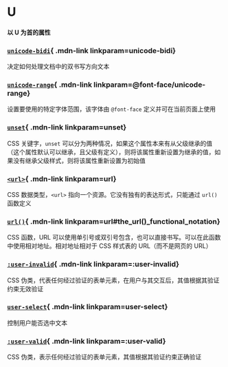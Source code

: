 # U

#### 以 U 为首的属性


<Mcard>

### [`unicode-bidi`][zh-link]{ .mdn-link linkparam=unicode-bidi}
决定如何处理文档中的双书写方向文本
</Mcard>

<Mcard>

### [`unicode-range`][en-link]{ .mdn-link linkparam=@font-face/unicode-range}
设置要使用的特定字体范围，该字体由 `@font-face` 定义并可在当前页面上使用
</Mcard>

<Mcard>

### [`unset`][zh-link]{ .mdn-link linkparam=unset}
CSS 关键字，`unset` 可以分为两种情况，如果这个属性本来有从父级继承的值（这个属性默认可以继承，且父级有定义），则将该属性重新设置为继承的值，如果没有继承父级样式，则将该属性重新设置为初始值
</Mcard>

<Mcard>

### [`<url>`][zh-link]{ .mdn-link linkparam=url}
CSS 数据类型，`<url>` 指向一个资源。它没有独有的表达形式，只能通过 `url()` 函数定义
</Mcard>

<Mcard>

### [`url()`][zh-link]{ .mdn-link linkparam=url#the_url()_functional_notation}
CSS 函数，URL 可以使用单引号或双引号包含，也可以直接书写。可以在此函数中使用相对地址。相对地址相对于 CSS 样式表的 URL（而不是网页的 URL）
</Mcard>

<Mcard>

### [`:user-invalid`][en-link]{ .mdn-link linkparam=:user-invalid}
CSS 伪类，代表任何经过验证的表单元素，在用户与其交互后，其值根据其验证约束无效验证
</Mcard>

<Mcard>

### [`user-select`][zh-link]{ .mdn-link linkparam=user-select}
控制用户能否选中文本
</Mcard>

<Mcard>

### [`:user-valid`][en-link]{ .mdn-link linkparam=:user-valid}
CSS 伪类，表示任何经过验证的表单元素，其值根据其验证约束正确验证
</Mcard>

[zh-link]:https://developer.mozilla.org/zh-CN/docs/Web/CSS/
[en-link]:https://developer.mozilla.org/en-US/docs/Web/CSS/
